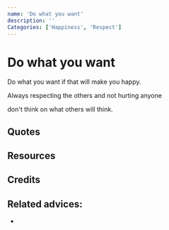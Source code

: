 ```yaml
---
name: 'Do what you want'
description: ''
Categories: ['Happiness', 'Respect']
---
```

# Do what you want

Do what you want if that will make you happy. 

Always respecting the others and not hurting anyone

don't think on what others will think.

## Quotes

## Resources

## Credits

## Related advices:

- 
